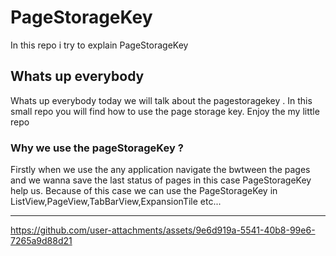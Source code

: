 # PageStorageKey 
 In this repo i try to explain PageStorageKey 

## Whats up everybody 
Whats up everybody today we will talk about the pagestoragekey . In this small repo you will find how to use the page storage key. Enjoy the my little repo  

### Why we use the pageStorageKey ? 
Firstly when we use the any application navigate the bwtween the pages and we wanna save the last status of pages in this case PageStorageKey help us. Because of this case we can use the PageStorageKey in ListView,PageView,TabBarView,ExpansionTile etc...

*****************************************************************************

https://github.com/user-attachments/assets/9e6d919a-5541-40b8-99e6-7265a9d88d21

